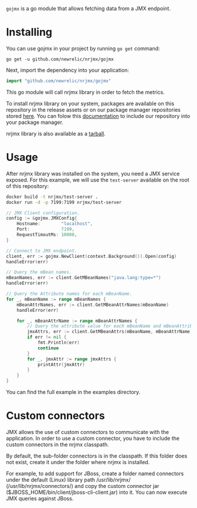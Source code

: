 
`gojmx` is a go module that allows fetching data from a JMX
endpoint.

# Installing
You can use gojmx in your project by running `go get` command:

    go get -u github.com/newrelic/nrjmx/gojmx

Next, import the dependency into your application:

```go
import "github.com/newrelic/nrjmx/gojmx"
```

This go module will call nrjmx library in order to fetch the metrics.

To install nrjmx library on your system, packages are available on this repository
in the release assets or on our package manager repositories stored [here](https://download.newrelic.com/infrastructure_agent/). You can folow this [documentation](https://docs.newrelic.com/docs/infrastructure/install-infrastructure-agent/linux-installation/install-infrastructure-monitoring-agent-linux/#ubuntu-repository) to include our repository into your package manager.

nrjmx library is also available as a [tarball](https://download.newrelic.com/infrastructure_agent/binaries/linux/noarch/).

# Usage
After nrjmx library was installed on the system, you need a
JMX service exposed. For this example, we will use the `test-server` available on the root of this repository:

```bash
docker build -t nrjmx/test-server .
docker run -d -p 7199:7199 nrjmx/test-server
```

```go
// JMX Client configuration.
config := &gojmx.JMXConfig{
    Hostname:        "localhost",
    Port:            7199,
    RequestTimoutMs: 10000,
}

// Connect to JMX endpoint.
client, err := gojmx.NewClient(context.Background()).Open(config)
handleError(err)

// Query the mBean names.
mBeanNames, err := client.GetMBeanNames("java.lang:type=*")
handleError(err)

// Query the Attribute names for each mBeanName.
for _, mBeanName := range mBeanNames {
    mBeanAttrNames, err := client.GetMBeanAttrNames(mBeanName)
    handleError(err)

    for _, mBeanAttrName := range mBeanAttrNames {
        // Query the attribute value for each mBeanName and mBeanAttributeName.
        jmxAttrs, err := client.GetMBeanAttrs(mBeanName, mBeanAttrName)
        if err != nil {
            fmt.Println(err)
            continue
        }
        for _, jmxAttr := range jmxAttrs {
            printAttr(jmxAttr)
        }
    }
}
```

You can find the full example in the examples directory.

# Custom connectors
JMX allows the use of custom connectors to communicate with the application. In order to use a custom connector, you have to include the custom connectors in the nrjmx classpath.

By default, the sub-folder connectors is in the classpath. If this folder does not exist, create it under the folder where nrjmx is installed.

For example, to add support for JBoss, create a folder named connectors under the default (Linux) library path /usr/lib/nrjmx/ (/usr/lib/nrjmx/connectors/) and copy the custom connector jar ($JBOSS_HOME/bin/client/jboss-cli-client.jar) into it. You can now execute JMX queries against JBoss.
